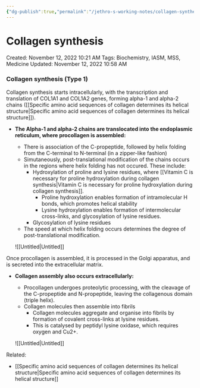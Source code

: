 ```yaml
---
{"dg-publish":true,"permalink":"/jethro-s-working-notes/collagen-synthesis/","dgPassFrontmatter":true}
---
```



# Collagen synthesis

Created: November 12, 2022 10:21 AM
Tags: Biochemistry, IASM, MSS, Medicine
Updated: November 12, 2022 10:58 AM

### Collagen synthesis (Type 1)

Collagen synthesis starts intracellularly, with the transcription and translation of COL1A1 and COL1A2 genes, forming alpha-1 and alpha-2 chains ([[Specific amino acid sequences of collagen determines its helical structure\|Specific amino acid sequences of collagen determines its helical structure]]).

- **The Alpha-1 and alpha-2 chains are translocated into the endoplasmic reticulum, where procollagen is assembled:**
    - There is association of the C-propeptide, followed by helix folding from the C-terminal to N-terminal (in a zipper-like fashion)
    - Simutaneously, post-translational modification of the chains occurs in the regions where helix folding has not occured. These include:
        - Hydroxylation of proline and lysine residues, where [[Vitamin C is necessary for proline hydroxylation during collagen synthesis\|Vitamin C is necessary for proline hydroxylation during collagen synthesis]].
            - Proline hydroxylation enables formation of intramolecular H bonds, which promotes helical stability
            - Lysine hydroxylation enables formation of intermolecular cross-links, and glycosylation of lysine residues.
        - Glycosylation of lysine residues
    - The speed at which helix folding occurs determines the degree of post-translational modification.
    
    ![[Untitled\|Untitled]]
    

Once procollagen is assembled, it is processed in the Golgi apparatus, and is secreted into the extracellular matrix.

- **Collagen assembly also occurs extracellularly:**
    - Procollagen undergoes proteolytic processing, with the cleavage of the C-propeptide and N-propeptide, leaving the collagenous domain (triple helix).
    - Collagen molecules then assemble into fibrils
        - Collagen molecules aggregate and organise into fibrils by formation of covalent cross-links at lysine residues.
        - This is catalysed by peptidyl lysine oxidase, which requires oxygen and Cu2+.
    
    ![[Untitled\|Untitled]]
    

Related:

- [[Specific amino acid sequences of collagen determines its helical structure\|Specific amino acid sequences of collagen determines its helical structure]]